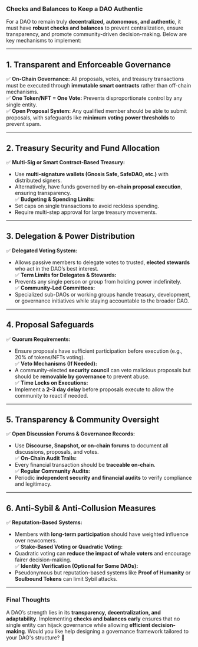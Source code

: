 ### **Checks and Balances to Keep a DAO Authentic**

For a DAO to remain truly **decentralized, autonomous, and authentic**, it must have **robust checks and balances** to prevent centralization, ensure transparency, and promote community-driven decision-making. Below are key mechanisms to implement:

---

## **1\. Transparent and Enforceable Governance**

✅ **On-Chain Governance:** All proposals, votes, and treasury transactions must be executed through **immutable smart contracts** rather than off-chain mechanisms.  
 ✅ **One Token/NFT \= One Vote:** Prevents disproportionate control by any single entity.  
 ✅ **Open Proposal System:** Any qualified member should be able to submit proposals, with safeguards like **minimum voting power thresholds** to prevent spam.

---

## **2\. Treasury Security and Fund Allocation**

✅ **Multi-Sig or Smart Contract-Based Treasury:**

* Use **multi-signature wallets (Gnosis Safe, SafeDAO, etc.)** with distributed signers.  
* Alternatively, have funds governed by **on-chain proposal execution**, ensuring transparency.  
   ✅ **Budgeting & Spending Limits:**  
* Set caps on single transactions to avoid reckless spending.  
* Require multi-step approval for large treasury movements.

---

## **3\. Delegation & Power Distribution**

✅ **Delegated Voting System:**

* Allows passive members to delegate votes to trusted, **elected stewards** who act in the DAO’s best interest.  
   ✅ **Term Limits for Delegates & Stewards:**  
* Prevents any single person or group from holding power indefinitely.  
   ✅ **Community-Led Committees:**  
* Specialized sub-DAOs or working groups handle treasury, development, or governance initiatives while staying accountable to the broader DAO.

---

## **4\. Proposal Safeguards**

✅ **Quorum Requirements:**

* Ensure proposals have sufficient participation before execution (e.g., 20% of tokens/NFTs voting).  
   ✅ **Veto Mechanisms (If Needed):**  
* A community-elected **security council** can veto malicious proposals but should be **removable by governance** to prevent abuse.  
   ✅ **Time Locks on Executions:**  
* Implement a **2–3 day delay** before proposals execute to allow the community to react if needed.

---

## **5\. Transparency & Community Oversight**

✅ **Open Discussion Forums & Governance Records:**

* Use **Discourse, Snapshot, or on-chain forums** to document all discussions, proposals, and votes.  
   ✅ **On-Chain Audit Trails:**  
* Every financial transaction should be **traceable on-chain**.  
   ✅ **Regular Community Audits:**  
* Periodic **independent security and financial audits** to verify compliance and legitimacy.

---

## **6\. Anti-Sybil & Anti-Collusion Measures**

✅ **Reputation-Based Systems:**

* Members with **long-term participation** should have weighted influence over newcomers.  
   ✅ **Stake-Based Voting or Quadratic Voting:**  
* Quadratic voting can **reduce the impact of whale voters** and encourage fairer decision-making.  
   ✅ **Identity Verification (Optional for Some DAOs):**  
* Pseudonymous but reputation-based systems like **Proof of Humanity** or **Soulbound Tokens** can limit Sybil attacks.

---

### **Final Thoughts**

A DAO’s strength lies in its **transparency, decentralization, and adaptability**. Implementing **checks and balances early** ensures that no single entity can hijack governance while allowing **efficient decision-making**. Would you like help designing a governance framework tailored to your DAO's structure? 🚀


